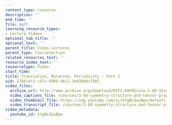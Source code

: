 ```yaml
---
content_type: resource
description: ''
end_time: ''
file: null
learning_resource_types:
- Lecture Videos
optional_tab_title: ''
optional_text: ''
parent_title: Video Lectures
parent_type: CourseSection
related_resources_text: ''
resource_index_text: ''
resourcetype: Video
start_time: ''
title: Translation, Rotation, Periodicity - Part 2
uid: 27bbcdc3-c57c-6909-46c2-3e43bb6cf301
video_files:
  archive_url: http://www.archive.org/download/MIT3.60F05/ocw-3.60-15sep2005-part2-220k.mp4
  video_captions_file: /courses/3-60-symmetry-structure-and-tensor-properties-of-materials-fall-2005/3bf4cdcbbd135e32bb1a7249b0e9c5d1_kYgBLGwuBpw.vtt
  video_thumbnail_file: https://img.youtube.com/vi/kYgBLGwuBpw/default.jpg
  video_transcript_file: /courses/3-60-symmetry-structure-and-tensor-properties-of-materials-fall-2005/4453c7ccc44f7e60256752d285e7a819_kYgBLGwuBpw.pdf
video_metadata:
  youtube_id: kYgBLGwuBpw
---
```


